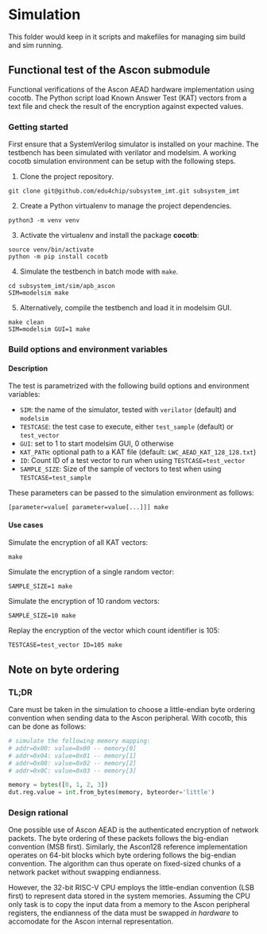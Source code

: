 # Simulation

This folder would keep in it scripts and makefiles for managing sim build and sim running.

## Functional test of the Ascon submodule

Functional verifications of the Ascon AEAD hardware implementation using cocotb.
The Python script load Known Answer Test (KAT) vectors from a text file and check the result of the encryption against expected values.

### Getting started

First ensure that a SystemVerilog simulator is installed on your machine. The testbench has been simulated with verilator and modelsim. A working cocotb simulation environment can be setup with the following steps.

1. Clone the project repository.

```
git clone git@github.com/edu4chip/subsystem_imt.git subsystem_imt
```

2. Create a Python virtualenv to manage the project dependencies.

```
python3 -m venv venv
```

3.  Activate the virtualenv and install the package **cocotb**:

```
source venv/bin/activate
python -m pip install cocotb
```

4. Simulate the testbench in batch mode with `make`.

```
cd subsystem_imt/sim/apb_ascon
SIM=modelsim make
```

5. Alternatively, compile the testbench and load it in modelsim GUI.

```
make clean
SIM=modelsim GUI=1 make
```

### Build options and environment variables

#### Description

The test is parametrized with the following build options and environment variables:

- `SIM`: the name of the simulator, tested with `verilator` (default) and `modelsim`
- `TESTCASE`: the test case to execute, either `test_sample` (default) or `test_vector`
- `GUI`: set to 1 to start modelsim GUI, 0 otherwise
- `KAT_PATH`: optional path to a KAT file (default: `LWC_AEAD_KAT_128_128.txt`)
- `ID`: Count ID of a test vector to run when using `TESTCASE=test_vector`
- `SAMPLE_SIZE`: Size of the sample of vectors to test when using `TESTCASE=test_sample`

These parameters can be passed to the simulation environment as follows:

```
[parameter=value[ parameter=value[...]]] make
```

#### Use cases

Simulate the encryption of all KAT vectors:

```
make
```

Simulate the encryption of a single random vector:

```
SAMPLE_SIZE=1 make
```

Simulate the encryption of 10 random vectors:

```
SAMPLE_SIZE=10 make
```

Replay the encryption of the vector which count identifier is 105:

```
TESTCASE=test_vector ID=105 make
```

## Note on byte ordering

### TL;DR

Care must be taken in the simulation to choose a little-endian byte ordering convention when sending data to the Ascon peripheral. With cocotb, this can be done as follows:

```python
# simulate the following memory mapping:
# addr=0x00: value=0x00 -- memory[0]
# addr=0x04: value=0x01 -- memory[1]
# addr=0x08: value=0x02 -- memory[2]
# addr=0x0C: value=0x03 -- memory[3]

memory = bytes([0, 1, 2, 3])
dut.reg.value = int.from_bytes(memory, byteorder='little')
```

### Design rational

One possible use of Ascon AEAD is the authenticated encryption of network packets. The byte ordering of these packets follows the big-endian convention (MSB first). Similarly, the Ascon128 reference implementation operates on 64-bit blocks which byte ordering follows the big-endian convention. The algorithm can thus operate on fixed-sized chunks of a network packet without swapping endianness.

However, the 32-bit RISC-V CPU employs the little-endian convention (LSB first) to represent data stored in the system memories. Assuming the CPU only task is to copy the input data from a memory to the Ascon peripheral registers, the endianness of the data must be swapped *in hardware* to accomodate for the Ascon internal representation.